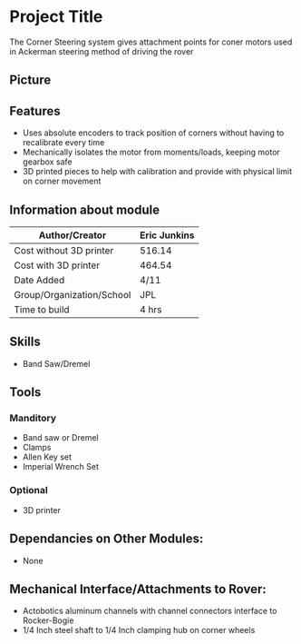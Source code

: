# Project Title
The Corner Steering system gives attachment points for coner motors used in Ackerman steering method of driving the rover

## Picture

## Features
  * Uses absolute encoders to track position of corners without having to recalibrate every time
  * Mechanically isolates the motor from moments/loads, keeping motor gearbox safe
  * 3D printed pieces to help with calibration and provide with physical limit on corner movement 

## Information about module

| Author/Creator            | Eric Junkins       |
| --------------            | -------            |
| Cost without 3D printer   | 516.14             |
| Cost with 3D printer      | 464.54             |
| Date Added                | 4/11               |
| Group/Organization/School | JPL                |
| Time to build             | 4 hrs              |

## Skills
  * Band Saw/Dremel

## Tools

### Manditory 
  * Band saw or Dremel
  * Clamps
  * Allen Key set
  * Imperial Wrench Set

### Optional 
  * 3D printer

## Dependancies on Other Modules:
  * None

## Mechanical Interface/Attachments to Rover:
  * Actobotics aluminum channels with channel connectors interface to Rocker-Bogie
  * 1/4 Inch steel shaft to 1/4 Inch clamping hub on corner wheels